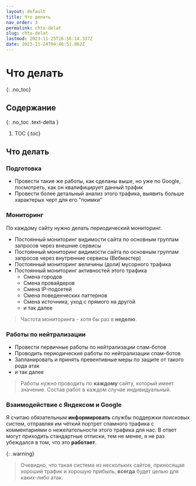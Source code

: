 ```yaml
---
layout: default
title: Что делать
nav_order: 3
permalink: chto-delat
slug: chto-delat
lastmod: 2023-11-25T16:56:14.337Z
date: 2023-11-24T04:46:51.862Z
---
```


# Что делать
{: .no_toc}

## Содержание
{: .no_toc .text-delta }

1. TOC
{:toc}

## Что делать

### Подготовка

- Провести такие же работы, как сделаны выше, но уже по Google, посмотреть, как он квалифицирует данный трафик
- Провести более детальный анализ этого трафика, выявить больше характерых черт для его "поимки"

### Мониторинг

По каждому сайту нужно делать периодический мониторинг.

- Постоянный мониторинг видимости сайта по основным группам запросов через внешние сервисы
- Постоянный мониторинг видимости сайта по основным группам запросов через внутренние сервисы (Вебмастер)
- Постоянный мониторинг величины (доли) мусорного трафика
- Постоянный мониторинг активностей этого трафика
  - Смена городов
  - Смена провайдеров
  - Смена IP-подсетей
  - Смена поведенческих паттернов
  - Смена источника, уход с прямого на другой
  - и так далее

> Частота мониторинга - хотя бы раз в **неделю**.

### Работы по нейтрализации

- Провести первичные работы по нейтрализации спам-ботов
- Проводить периодические работы по нейтрализации спам-ботов
- Запланировать и принять превентивные меры по защите от такого рода атак
- и так далее

> Работы нужно проводить по **каждому** сайту, который имеет значение. Состав работ в каждом случае индивидуальный.

### Взаимодействие с Яндексом и Google

Я считаю обязательным **информировать** службы поддержки поисковых систем, отправляя им чёткий портрет спамного трафика с комментариями о нежелательности этого трафика для нас. В ответ могут приходить стандартные отписки, тем не менее, я не раз убеждался в том, что это **работает**.

{: .warning}
> Очевидно, что такая система из нескольких сайтов, приносящая хороший трафик и хорошую прибыль, **всегда** будет целью для каких-либо атак.
